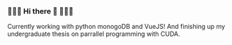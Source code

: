 ###  🐧🐧🐧 Hi there 👋 🐍🐍🐍

Currently working with python monogoDB and VueJS! And finishing up my undergraduate thesis on parrallel programming with CUDA.
<!--
**rubensoleao/rubensoleao** is a ✨ _special_ ✨ repository because its `README.md` (this file) appears on your GitHub profile.

Here are some ideas to get you started:

- 🔭 I’m currently working on ...
- 🌱 I’m currently learning ...
- 👯 I’m looking to collaborate on ...
- 🤔 I’m looking for help with ...
- 💬 Ask me about ...
- 📫 How to reach me: ...
- 😄 Pronouns: ...
- ⚡ Fun fact: ...
-->
